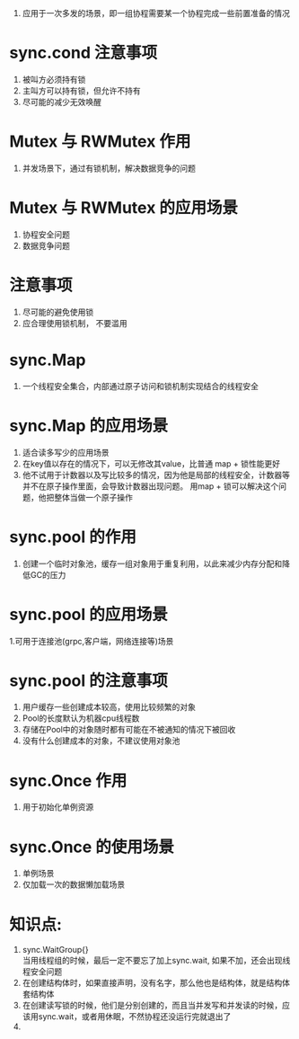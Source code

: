 
1. 应用于一次多发的场景，即一组协程需要某一个协程完成一些前置准备的情况
# sync.cond 注意事项
1. 被叫方必须持有锁
2. 主叫方可以持有锁，但允许不持有
3. 尽可能的减少无效唤醒

# Mutex 与 RWMutex 作用
1. 并发场景下，通过有锁机制，解决数据竞争的问题

# Mutex 与 RWMutex 的应用场景
1. 协程安全问题
2. 数据竞争问题
 
# 注意事项
1. 尽可能的避免使用锁
2. 应合理使用锁机制， 不要滥用

# sync.Map 
1. 一个线程安全集合，内部通过原子访问和锁机制实现结合的线程安全

# sync.Map 的应用场景
1. 适合读多写少的应用场景
2. 在key值以存在的情况下，可以无修改其value，比普通 map + 锁性能更好
3. 他不试用于计数器以及写比较多的情况，因为他是局部的线程安全，计数器等并不在原子操作里面，会导致计数器出现问题。
   用map + 锁可以解决这个问题，他把整体当做一个原子操作
# sync.pool 的作用
1. 创建一个临时对象池，缓存一组对象用于重复利用，以此来减少内存分配和降低GC的压力

# sync.pool 的应用场景
1.可用于连接池(grpc,客户端，网络连接等)场景

# sync.pool 的注意事项
1. 用户缓存一些创建成本较高，使用比较频繁的对象
2. Pool的长度默认为机器cpu线程数
3. 存储在Pool中的对象随时都有可能在不被通知的情况下被回收
4. 没有什么创建成本的对象，不建议使用对象池

# sync.Once 作用
1. 用于初始化单例资源

# sync.Once 的使用场景
1. 单例场景
2. 仅加载一次的数据懒加载场景

# 知识点:
1. sync.WaitGroup{}  
   当用线程组的时候，最后一定不要忘了加上sync.wait, 如果不加，还会出现线程安全问题
2. 在创建结构体时，如果直接声明，没有名字，那么他也是结构体，就是结构体套结构体
3. 在创建读写锁的时候，他们是分别创建的，而且当并发写和并发读的时候，应该用sync.wait，或者用休眠，不然协程还没运行完就退出了
4. 
